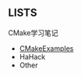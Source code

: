 LISTS
------

CMake学习笔记

- [CMakeExamples](https://github.com/yongliang/cmake-examples)
- HaHack
- Other